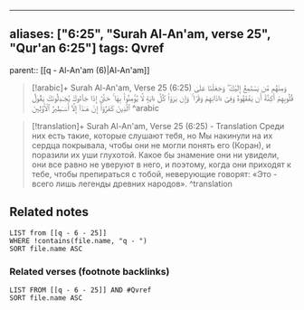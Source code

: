 
---
aliases: ["6:25", "Surah Al-An'am, verse 25", "Qur'an 6:25"]
tags: Qvref
---

parent:: [[q - Al-An'am (6)|Al-An'am]]

> [!arabic]+ Surah Al-An'am, Verse 25 (6:25)
> <span class="quran-arabic">وَمِنْهُم مَّن يَسْتَمِعُ إِلَيْكَ ۖ وَجَعَلْنَا عَلَىٰ قُلُوبِهِمْ أَكِنَّةً أَن يَفْقَهُوهُ وَفِىٓ ءَاذَانِهِمْ وَقْرًا ۚ وَإِن يَرَوْا۟ كُلَّ ءَايَةٍ لَّا يُؤْمِنُوا۟ بِهَا ۚ حَتَّىٰٓ إِذَا جَآءُوكَ يُجَـٰدِلُونَكَ يَقُولُ ٱلَّذِينَ كَفَرُوٓا۟ إِنْ هَـٰذَآ إِلَّآ أَسَـٰطِيرُ ٱلْأَوَّلِينَ</span>
^arabic

> [!translation]+ Surah Al-An'am, Verse 25 (6:25) - Translation
> Среди них есть такие, которые слушают тебя, но Мы накинули на их сердца покрывала, чтобы они не могли понять его (Коран), и поразили их уши глухотой. Какое бы знамение они ни увидели, они все равно не уверуют в него, и поэтому, когда они приходят к тебе, чтобы препираться с тобой, неверующие говорят: «Это - всего лишь легенды древних народов».
^translation



## Related notes
```dataview
LIST from [[q - 6 - 25]]
WHERE !contains(file.name, "q - ")
SORT file.name ASC
```

### Related verses (footnote backlinks)
```dataview
LIST FROM [[q - 6 - 25]] AND #Qvref
SORT file.name ASC
```

